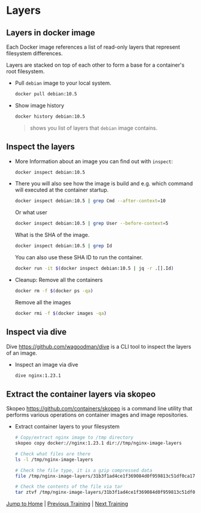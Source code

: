 # Layers

## Layers in docker image

Each Docker image references a list of read-only layers that represent filesystem differences.

Layers are stacked on top of each other to form a base for a container's root filesystem.

* Pull `debian` image to your local system.

  ```bash
  docker pull debian:10.5
  ```

* Show image history

  ```bash
  docker history debian:10.5
  ```

  >shows you list of layers that `debian` image contains.

## Inspect the layers

* More Information about an image you can find out with `inspect`:

  ```bash
  docker inspect debian:10.5
  ```

* There you will also see how the image is build and e.g. which command will executed at the container startup.

  ```bash
  docker inspect debian:10.5 | grep Cmd --after-context=10
  ```

  Or what user

  ```bash
  docker inspect debian:10.5 | grep User --before-context=5
  ```

  What is the SHA of the image.

  ```bash
  docker inspect debian:10.5 | grep Id
  ```

  You can also use these SHA ID to run the container.

  ```bash
  docker run -it $(docker inspect debian:10.5 | jq -r .[].Id)
  ```

* Cleanup:
  Remove all the containers

  ```bash
  docker rm -f $(docker ps -qa)
  ```

  Remove all the images

  ```bash
  docker rmi -f $(docker images -qa)
  ```

## Inspect via dive

Dive <https://github.com/wagoodman/dive> is a CLI tool to inspect the layers of an image.

* Inspect an image via dive

  ```bash
  dive nginx:1.23.1
  ```

## Extract the container layers via skopeo

Skopeo <https://github.com/containers/skopeo> is a command line utility that performs various operations on container images and image repositories.

* Extract container layers to your filesystem

  ```bash
  # Copy/extract nginx image to /tmp directory
  skopeo copy docker://nginx:1.23.1 dir://tmp/nginx-image-layers

  # Check what files are there
  ls -l /tmp/nginx-image-layers

  # Check the file type, it is a gzip compressed data
  file /tmp/nginx-image-layers/31b3f1ad4ce1f369084d0f959813c51df0ca17d9877d5ee88c2db6ff88341430

  # Check the contents of the file via tar
  tar ztvf /tmp/nginx-image-layers/31b3f1ad4ce1f369084d0f959813c51df0ca17d9877d5ee88c2db6ff88341430
  ```

[Jump to Home](../README.md) | [Previous Training](../04_interact/README.md) | [Next Training](../06_build-images-interactive/README.md)
